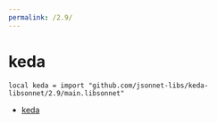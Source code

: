 ```yaml
---
permalink: /2.9/
---
```


# keda

```jsonnet
local keda = import "github.com/jsonnet-libs/keda-libsonnet/2.9/main.libsonnet"
```



* [keda](keda/index.md)